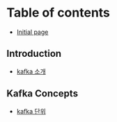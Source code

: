 # Table of contents

* [Initial page](README.md)

## Introduction

* [kafka 소개](introduction/kafka-introduction.md)

## Kafka Concepts

* [kafka 단위](kafka-concepts/kafka.md)

